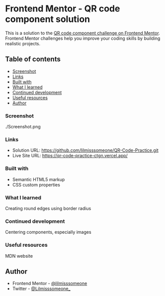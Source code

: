 # Frontend Mentor - QR code component solution

This is a solution to the [QR code component challenge on Frontend Mentor](https://www.frontendmentor.io/challenges/qr-code-component-iux_sIO_H). Frontend Mentor challenges help you improve your coding skills by building realistic projects. 

## Table of contents
  - [Screenshot](#screenshot)
  - [Links](#links)
  - [Built with](#built-with)
  - [What I learned](#what-i-learned)
  - [Continued development](#continued-development)
  - [Useful resources](#useful-resources)
- [Author](#author)




### Screenshot

./Screenshot.png

### Links

- Solution URL: https://github.com/lilmisssomeone/QR-Code-Practice.git
- Live Site URL: https://qr-code-practice-ctgn.vercel.app/

### Built with

- Semantic HTML5 markup
- CSS custom properties

### What I learned
Creating round edges using border radius

### Continued development

Centering components, especially images

### Useful resources

MDN website

## Author
- Frontend Mentor - [@lilmisssomeone](https://www.frontendmentor.io/profile/lilmisssomeone)
- Twitter - [@Lilmisssomeone_](https://x.com/Lilmisssomeone_)
